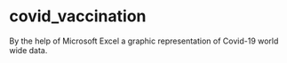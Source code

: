 # covid_vaccination
By the help of  Microsoft Excel a graphic representation of Covid-19 world wide data. 
